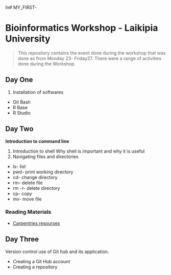 In# MY_FIRST-
# Bioinformatics Workshop - Laikipia University
>This repository contains the event done during the workshop that was done as from Monday 23- Friday27.
There were a range of activities done during the Workshop.
## Day One
1. Installation of softwares
- Git Bash
- R Base
- R Studio
## Day Two
**Introduction to command line**
1. Introduction to shell
Why shell is important and why it is useful
2. Navigating files and directories
- ls- list
- pwd- print working directory
- cd- change directory
- rm- delete file
- rm -r- delete directory
- cp- copy 
- mv- move file
### Reading Materials
- [Carpentries resourses]( https://swcarpentry.github.io/shell-novice/)
## Day Three
Version control use of Git hub and its application.
- Creating a Git Hub account
- Creating a repository





